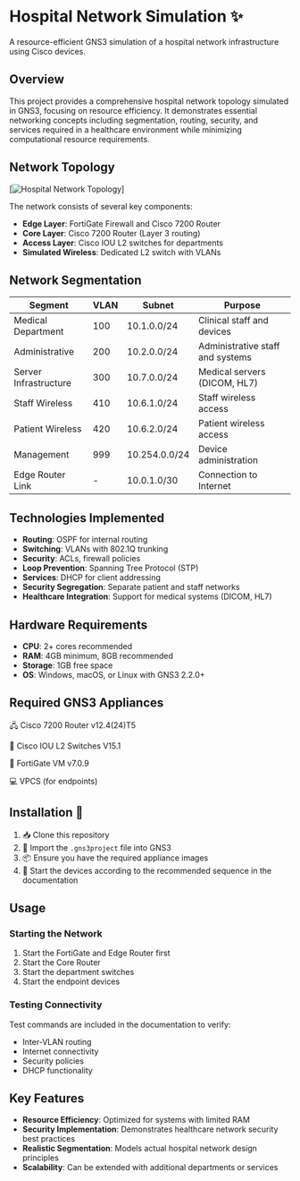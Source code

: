 # Hospital Network Simulation ✨

A resource-efficient GNS3 simulation of a hospital network infrastructure using Cisco devices.

## Overview

This project provides a comprehensive hospital network topology simulated in GNS3, focusing on resource efficiency. It demonstrates essential networking concepts including segmentation, routing, security, and services required in a healthcare environment while minimizing computational resource requirements.

## Network Topology

[![Hospital Network Topology](https://i.imgur.com/4XQyNOa.png "Hospital Network Simulation")]

The network consists of several key components:

- **Edge Layer**: FortiGate Firewall and Cisco 7200 Router
- **Core Layer**: Cisco 7200 Router (Layer 3 routing)
- **Access Layer**: Cisco IOU L2 switches for departments
- **Simulated Wireless**: Dedicated L2 switch with VLANs

## Network Segmentation

| Segment | VLAN | Subnet | Purpose |
|---------|------|--------|---------|
| Medical Department | 100 | 10.1.0.0/24 | Clinical staff and devices |
| Administrative | 200 | 10.2.0.0/24 | Administrative staff and systems |
| Server Infrastructure | 300 | 10.7.0.0/24 | Medical servers (DICOM, HL7) |
| Staff Wireless | 410 | 10.6.1.0/24 | Staff wireless access |
| Patient Wireless | 420 | 10.6.2.0/24 | Patient wireless access |
| Management | 999 | 10.254.0.0/24 | Device administration |
| Edge Router Link | - | 10.0.1.0/30 | Connection to Internet |

## Technologies Implemented

- **Routing**: OSPF for internal routing
- **Switching**: VLANs with 802.1Q trunking
- **Security**: ACLs, firewall policies
- **Loop Prevention**: Spanning Tree Protocol (STP)
- **Services**: DHCP for client addressing
- **Security Segregation**: Separate patient and staff networks
- **Healthcare Integration**: Support for medical systems (DICOM, HL7)

## Hardware Requirements

- **CPU**: 2+ cores recommended
- **RAM**: 4GB minimum, 8GB recommended
- **Storage**: 1GB free space
- **OS**: Windows, macOS, or Linux with GNS3 2.2.0+

## Required GNS3 Appliances

🖧 Cisco 7200 Router v12.4(24)T5

🔀 Cisco IOU L2 Switches V15.1

🔐 FortiGate VM v7.0.9

💻 VPCS (for endpoints)

## Installation 🚀


1. 📥 Clone this repository
2. 📂 Import the `.gns3project` file into GNS3
3. 📦 Ensure you have the required appliance images
4. 🚀 Start the devices according to the recommended sequence in the documentation

## Usage

### Starting the Network

1. Start the FortiGate and Edge Router first
2. Start the Core Router
3. Start the department switches
4. Start the endpoint devices

### Testing Connectivity

Test commands are included in the documentation to verify:
- Inter-VLAN routing
- Internet connectivity
- Security policies
- DHCP functionality

## Key Features

- **Resource Efficiency**: Optimized for systems with limited RAM
- **Security Implementation**: Demonstrates healthcare network security best practices
- **Realistic Segmentation**: Models actual hospital network design principles
- **Scalability**: Can be extended with additional departments or services
